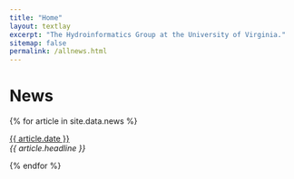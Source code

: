 ```yaml
---
title: "Home"
layout: textlay
excerpt: "The Hydroinformatics Group at the University of Virginia."
sitemap: false
permalink: /allnews.html
---
```


# News

{% for article in site.data.news %}
<p><u>{{ article.date }}</u> <br>
<em>{{ article.headline }}</em></p>
{% endfor %}

